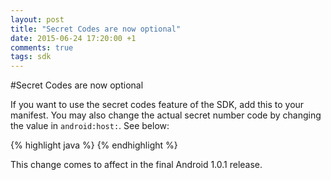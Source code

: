 ```yaml
---
layout: post
title: "Secret Codes are now optional"
date: 2015-06-24 17:20:00 +1
comments: true
tags: sdk
---
```

#Secret Codes are now optional

If you want to use the secret codes feature of the SDK, add this to your manifest. You may also change the actual secret number code by changing the value in `android:host:`. See below:


{% highlight java %}
<receiver android:name=".SensorbergCodeReceiver"
    android:process=":sensorberg"
    android:label="sensorberg-logger">
    <intent-filter>
        <action android:name="android.provider.Telephony.SECRET_CODE" />
        <data android:scheme="android_secret_code" android:host="73676723741" />
    </intent-filter>
    <intent-filter>
        <action android:name="android.provider.Telephony.SECRET_CODE" />
        <data android:scheme="android_secret_code" android:host="73676723740" />
    </intent-filter>
</receiver>
{% endhighlight %}

This change comes to affect in the final Android 1.0.1 release.
